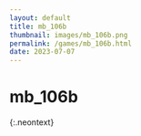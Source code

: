 ```yaml
---
layout: default
title: mb_106b
thumbnail: images/mb_106b.png
permalink: /games/mb_106b.html
date: 2023-07-07
---
```


# mb_106b 
{:.neontext}

